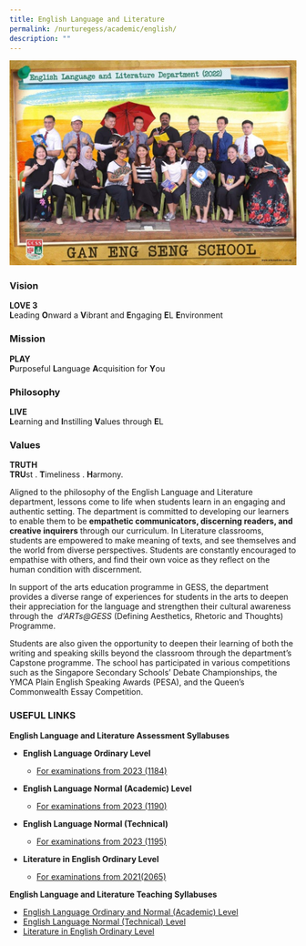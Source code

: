 ```yaml
---
title: English Language and Literature
permalink: /nurturegess/academic/english/
description: ""
---
```

![English Language & Literature](/images/english%20language%20and%20literature%20department%20i.jpg)

### Vision

**LOVE 3**  
**L**eading **O**nward a **V**ibrant and **E**ngaging **E**L **E**nvironment

### Mission

**PLAY**  
**P**urposeful **L**anguage **A**cquisition for **Y**ou

### Philosophy

**LIVE**  
**L**earning and **I**nstilling **V**alues through **E**L

### Values

**TRUTH**  
**TRU**st . **T**imeliness . **H**armony.

Aligned to the philosophy of the English Language and Literature department, lessons come to life when students learn in an engaging and authentic setting. The department is committed to developing our learners to enable them to be **empathetic communicators, discerning readers, and creative inquirers** through our curriculum. In Literature classrooms, students are empowered to make meaning of texts, and see themselves and the world from diverse perspectives. Students are constantly encouraged to empathise with others, and find their own voice as they reflect on the human condition with discernment.

In support of the arts education programme in GESS, the department provides a diverse range of experiences for students in the arts to deepen their appreciation for the language and strengthen their cultural awareness through the  _d’ARTs@GESS_ (Defining Aesthetics, Rhetoric and Thoughts) Programme.

Students are also given the opportunity to deepen their learning of both the writing and speaking skills beyond the classroom through the department’s Capstone programme. The school has participated in various competitions such as the Singapore Secondary Schools’ Debate Championships, the YMCA Plain English Speaking Awards (PESA), and the Queen’s Commonwealth Essay Competition.

### USEFUL LINKS

**English Language and Literature Assessment Syllabuses**

*   **English Language Ordinary Level**

    *   [For examinations from 2023 (1184)](https://www.seab.gov.sg/docs/default-source/national-examinations/syllabus/olevel/2023syllabus/1184_y23_sy.pdf)

*   **English Language Normal (Academic) Level**

    *   [For examinations from 2023 (1190)](https://www.seab.gov.sg/docs/default-source/national-examinations/syllabus/nlevel/2023syllabus/1190_y23_sy.pdf)

*   **English Language Normal (Technical)**

    *   [For examinations from 2023 (1195)](https://www.seab.gov.sg/docs/default-source/national-examinations/syllabus/nlevel/2023syllabus/1195_y23_sy.pdf)

*   **Literature in English Ordinary Level**
    *   [For examinations from 2021(2065)](https://www.seab.gov.sg/docs/default-source/national-examinations/syllabus/olevel/2021syllabus/2065_y21_sy.pdf)

**English Language and Literature Teaching Syllabuses**

*   [English Language Ordinary and Normal (Academic) Level](https://ganengsengsch.moe.edu.sg/nurturegess/academic/english/o%09https:/www.moe.gov.sg/-/media/files/secondary/syllabuses/eng/sec_exp-na_els-2020_syllabus-(1).pdf) 
*   [English Language Normal (Technical) Level](https://www.moe.gov.sg/-/media/files/secondary/syllabuses-nt/eng/felnt_els-2020_syllabus.pdf?la=en&hash=283F97E95137AB1E3D920142CF4580EFBAA63EBF)
*   [Literature in English Ordinary Level](https://www.moe.gov.sg/-/media/files/secondary/syllabuses/eng/2019literatureinenglishsyllabusloweranduppersecondary.pdf?la=en&hash=C5756A2A2E90E1391931ABD4AD445081A5DBFE5B)